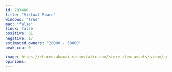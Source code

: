 ```yaml
---
id: 703480
title: "Virtual Space"
windows: "true"
mac: "false"
linux: false
positive: 31
negative: 17
estimated_owners: "20000 - 50000"
peak_ccu: 0

image: https://shared.akamai.steamstatic.com/store_item_assets/steam/apps/703480/header.jpg?t=1514318235
opinions:
---
```


